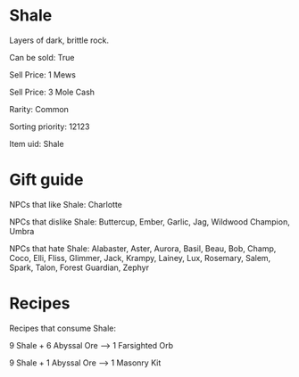# Shale

Layers of dark, brittle rock.

Can be sold: True

Sell Price: 1 Mews

Sell Price: 3 Mole Cash

Rarity: Common

Sorting priority: 12123

Item uid: Shale

# Gift guide

NPCs that like Shale: Charlotte

NPCs that dislike Shale: Buttercup, Ember, Garlic, Jag, Wildwood Champion, Umbra

NPCs that hate Shale: Alabaster, Aster, Aurora, Basil, Beau, Bob, Champ, Coco, Elli, Fliss, Glimmer, Jack, Krampy, Lainey, Lux, Rosemary, Salem, Spark, Talon, Forest Guardian, Zephyr

# Recipes

Recipes that consume Shale:

9 Shale + 6 Abyssal Ore --> 1 Farsighted Orb

9 Shale + 1 Abyssal Ore --> 1 Masonry Kit